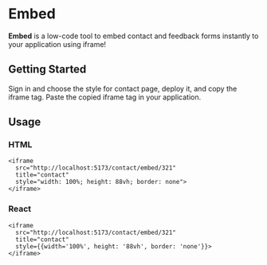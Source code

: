 # Embed

**Embed** is a low-code tool to embed contact and feedback forms instantly to your application using iframe!

## Getting Started

Sign in and choose the style for contact page, deploy it, and copy the iframe tag. Paste the copied iframe tag in your application.

## Usage

### HTML

```
<iframe
  src="http://localhost:5173/contact/embed/321"
  title="contact"
  style="width: 100%; height: 88vh; border: none">
</iframe>
```

### React

```
<iframe
  src="http://localhost:5173/contact/embed/321"
  title="contact"
  style={{width='100%', height: '88vh', border: 'none'}}>
</iframe>
```
